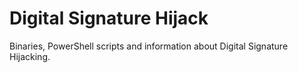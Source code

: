 # Digital Signature Hijack
Binaries, PowerShell scripts and information about Digital Signature Hijacking. 
